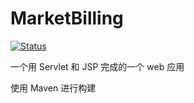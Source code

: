 # MarketBilling

[![Status](https://github.com/wingsjj/MarketBilling/workflows/Java%20CI%20with%20Maven/badge.svg)](https://github.com/wingsjj/MarketBilling/actions)

一个用 Servlet 和 JSP 完成的一个 web 应用

使用 Maven 进行构建
